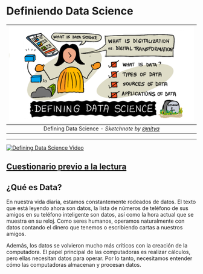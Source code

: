 # Definiendo Data Science

|![ Sketchnote by [(@sketchthedocs)](https://sketchthedocs.dev) ](../../../sketchnotes/01-Definitions.png)|
|:---:|
|Defining Data Science - _Sketchnote by [@nitya](https://twitter.com/nitya)_ |

---

[![Defining Data Science Video](../images/video-def-ds.png)](https://youtu.be/pqqsm5reGvs)

## [Cuestionario previo a la lectura](https://red-water-0103e7a0f.azurestaticapps.net/quiz/0)

## ¿Qué es Data?
En nuestra vida diaria, estamos constantemente rodeados de datos. El texto que está leyendo ahora son datos, la lista de números de teléfono de sus amigos en su teléfono inteligente son datos, así como la hora actual que se muestra en su reloj. Como seres humanos, operamos naturalmente con datos contando el dinero que tenemos o escribiendo cartas a nuestros amigos.

Además, los datos se volvieron mucho más críticos con la creación de la computadora. El papel principal de las computadoras es realizar cálculos, pero ellas necesitan datos para operar. Por lo tanto, necesitamos entender cómo las computadoras almacenan y procesan datos.
